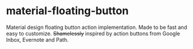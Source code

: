 material-floating-button
========================

Material design floating button action implementation. Made to be fast and easy to customize.
~~Shamelessly~~ inspired by action buttons from Google Inbox, Evernote and Path.  
